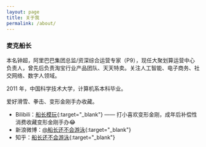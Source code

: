 ```yaml
---
layout: page
title: 关于我
permalink: /about/
---
```

### 麦克船长

本名钟超，阿里巴巴集团总监/资深综合运营专家（P9），现任大聚划算运营中心负责人，曾先后负责淘宝行业产品团队、天天特卖。关注人工智能、电子商务、社交网络、数字人领域。

2011 年，中国科学技术大学，计算机系本科毕业。

爱好滑雪、拳击、变形金刚手办收藏。

* Bilibili：[<u>船长模玩</u>](https://space.bilibili.com/482553760){:target="_blank"} —— 打小喜欢变形金刚，成年后补偿性消费收藏变形金刚手办😂
* 新浪微博：[<u>@船长还不会游泳</u>](http://weibo.com/lauginhom){:target="_blank"}
* 知乎：[<u>船长还不会游泳</u>](https://www.zhihu.com/people/poechant){:target="_blank"}
